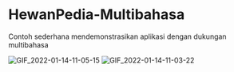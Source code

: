 # HewanPedia-Multibahasa

Contoh sederhana mendemonstrasikan aplikasi dengan dukungan multibahasa

![GIF_2022-01-14-11-05-15](https://user-images.githubusercontent.com/44656046/149447538-454a426f-9a40-48a7-8467-be037362de61.gif)
![GIF_2022-01-14-11-03-22](https://user-images.githubusercontent.com/44656046/149447441-78974ebb-129a-48e6-9a2b-6ed2eb302f46.gif)
